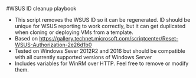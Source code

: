 #WSUS ID cleanup playbook
* This script removes the WSUS ID so it can be regenerated. ID should be unique for WSUS reporting to work correctly, but it can get duplicated when cloning or deploying VMs from a template. 
* Based on https://gallery.technet.microsoft.com/scriptcenter/Reset-WSUS-Authorization-2e26d1b0
* Tested on Windows Sever 2012R2 and 2016 but should be compatible with all currently supported versions of Windows Server
* Includes variables for WinRM over HTTP. Feel free to remove or modify them.
